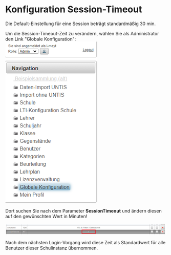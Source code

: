 # Konfiguration Session-Timeout
Die Default-Einstellung für eine Session beträgt standardmäßig 30 min.

Um die Session-Timeout-Zeit zu verändern, wählen Sie als Administrator den Link "Globale Konfiguration":<br>
![img.png](img.png)

Dort suchen Sie nach dem Parameter **SessionTimeout** und ändern diesen auf den gewünschten Wert in Minuten!<br><br>
![img_2.png](img_2.png)

Nach dem nächsten Login-Vorgang wird diese Zeit als Standardwert für alle Benutzer dieser Schulinstanz übernommen.
